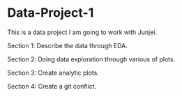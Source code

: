 # Data-Project-1
This is a data project I am going to work with Junjei.

Section 1:
Describe the data through EDA.

Section 2:
Doing data exploration through various of plots. 

Section 3:
Create analytic plots.

Section 4:
Create a git conflict.
